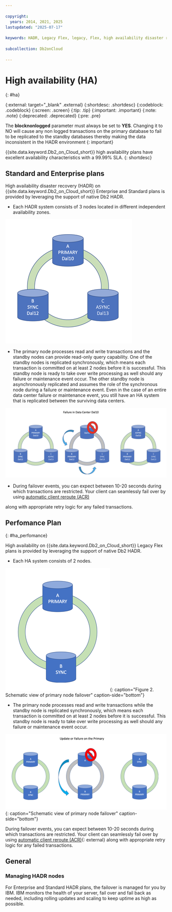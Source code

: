 ```yaml
---

copyright:
  years: 2014, 2021, 2025
lastupdated: "2025-07-17"

keywords: HADR, Legacy Flex, legacy, Flex, high availability disaster recovery

subcollection: Db2onCloud

---
```


# High availability (HA)

{: #ha}


{:external: target="_blank" .external}
{:shortdesc: .shortdesc}
{:codeblock: .codeblock}
{:screen: .screen}
{:tip: .tip}
{:important: .important}
{:note: .note}
{:deprecated: .deprecated}
{:pre: .pre} 


The **blocknonlogged** parameter must always be set to **YES**.  Changing it to NO will cause any non logged transactions on the primary database to fail to be replicated to the standby databases thereby making the data inconsistent in the HADR environment {: important}


{{site.data.keyword.Db2_on_Cloud_short}} high availability plans have excellent availability characteristics with a 99.99% SLA.
{: shortdesc} 

## Standard and Enterprise plans

High availability disaster recovery (HADR) on {{site.data.keyword.Db2_on_Cloud_short}} Enterprise and Standard plans is provided by leveraging the support of native Db2 HADR.

- Each HADR system consists of 3 nodes located in different independent availability zones.

![Schematic view of the 3 nodes in different availability zones](images/ha_AZ_small.png "Schematic view of the 3 nodes in different availability zones")


- The primary node processes read and write transactions and the standby nodes can provide read-only query capability. One of the standby nodes is replicated synchronously, which means each transaction is committed on at least 2 nodes before it is successful. This standby node is ready to take over write processing as well should any failure or maintenance event occur. The other standby node is asynchronously replicated and assumes the role of the synchronous node during a failure or maintenance event. Even in the case of an entire data center failure or maintenance event, you still have an HA system that is replicated between the surviving data centers.

![Schematic view of primary node failover](images/ha_failure.png "Schematic view of primary node failover")


- During failover events, you can expect between 10-20 seconds during which transactions are restricted. Your client can seamlessly fail over by using [automatic client reroute (ACR)](https://www.ibm.com/support/knowledgecenter/SSEPGG_11.5.0/com.ibm.db2.luw.admin.ha.doc/doc/r0023392.html)

along with appropriate retry logic for any failed transactions.

## Perfomance Plan

{: #ha_perfomance}

High availability on {{site.data.keyword.Db2_on_Cloud_short}} Legacy Flex plans is provided by leveraging the support of native Db2 HADR.

- Each HA system consists of 2 nodes.

![Schematic view of primary node failover](images/legacy_ha_small.png "Schematic view of primary node failover"){: caption="Figure 2. Schematic view of primary node failover" caption-side="bottom"}


- The primary node processes read and write transactions while the standby node is replicated synchronously, which means each transaction is committed on at least 2 nodes before it is successful. This standby node is ready to take over write processing as well should any failure or maintenance event occur.

![Schematic view of primary node failover](/images/legacy_ha_fail.png) {: caption="Schematic view of primary node failover" caption-side="bottom"}

During failover events, you can expect between 10-20 seconds during which transactions are restricted. Your client can seamlessly fail over by using [automatic client reroute (ACR)](https://www.ibm.com/support/knowledgecenter/SSEPGG_11.5.0/com.ibm.db2.luw.admin.ha.doc/doc/r0023392.html){: external} along with appropriate retry logic for any failed transactions.

## General

### Managing HADR nodes


For Enterprise and Standard HADR plans, the failover is managed for you by IBM. IBM monitors the health of your server, fail over and fail back as needed, including rolling updates and scaling to keep uptime as high as possible.
